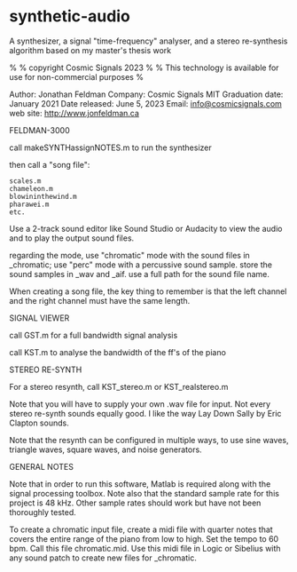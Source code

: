 # synthetic-audio

A synthesizer, a signal "time-frequency" analyser, and a stereo re-synthesis algorithm based on my master's thesis work

%
% copyright Cosmic Signals 2023
%
% This technology is available for use for non-commercial purposes
%

Author: Jonathan Feldman
Company: Cosmic Signals
MIT Graduation date: January 2021
Date released: June 5, 2023
Email: info@cosmicsignals.com
web site: http://www.jonfeldman.ca


FELDMAN-3000

call makeSYNTHassignNOTES.m to run the synthesizer

then call a "song file":

    scales.m
    chameleon.m
    blowininthewind.m
    pharawei.m
    etc.

Use a 2-track sound editor like Sound Studio or Audacity to view the audio and to play the output sound files.

regarding the mode, use "chromatic" mode with the sound files in _chromatic;
use "perc" mode with a percussive sound sample.  store the sound samples in _wav and _aif.
use a full path for the sound file name.

When creating a song file, the key thing to remember is that the left channel and the right channel must have the same length.


SIGNAL VIEWER

call GST.m for a full bandwidth signal analysis

call KST.m to analyse the bandwidth of the ff's of the piano


STEREO RE-SYNTH

For a stereo resynth, call KST_stereo.m or KST_realstereo.m

Note that you will have to supply your own .wav file for input.  Not every stereo re-synth sounds equally good.  I like the way Lay Down Sally by Eric Clapton sounds.

Note that the resynth can be configured in multiple ways, to use sine waves, triangle waves, square waves, and noise generators.


GENERAL NOTES

Note that in order to run this software, Matlab is required along with the signal processing toolbox.  Note also that the standard sample rate for this project is 48 kHz.  Other sample rates should work but have not been thoroughly tested.

To create a chromatic input file, create a midi file with quarter notes that covers the entire range of the piano from low to high. Set the tempo to 60 bpm.  Call this file chromatic.mid. Use this midi file in Logic or Sibelius with any sound patch to create new files for _chromatic.


